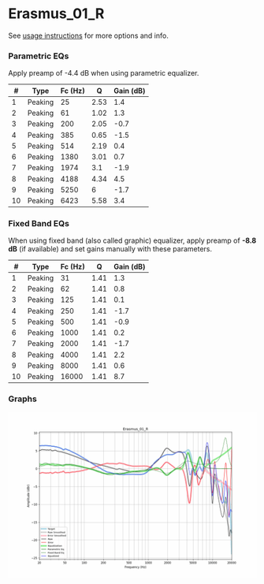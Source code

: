 # Erasmus_01_R
See [usage instructions](https://github.com/jaakkopasanen/AutoEq#usage) for more options and info.

### Parametric EQs
Apply preamp of -4.4 dB when using parametric equalizer.

|   # | Type    |   Fc (Hz) |    Q |   Gain (dB) |
|-----|---------|-----------|------|-------------|
|   1 | Peaking |        25 | 2.53 |         1.4 |
|   2 | Peaking |        61 | 1.02 |         1.3 |
|   3 | Peaking |       200 | 2.05 |        -0.7 |
|   4 | Peaking |       385 | 0.65 |        -1.5 |
|   5 | Peaking |       514 | 2.19 |         0.4 |
|   6 | Peaking |      1380 | 3.01 |         0.7 |
|   7 | Peaking |      1974 | 3.1  |        -1.9 |
|   8 | Peaking |      4188 | 4.34 |         4.5 |
|   9 | Peaking |      5250 | 6    |        -1.7 |
|  10 | Peaking |      6423 | 5.58 |         3.4 |

### Fixed Band EQs
When using fixed band (also called graphic) equalizer, apply preamp of **-8.8 dB** (if available) and set gains manually with these parameters.

|   # | Type    |   Fc (Hz) |    Q |   Gain (dB) |
|-----|---------|-----------|------|-------------|
|   1 | Peaking |        31 | 1.41 |         1.3 |
|   2 | Peaking |        62 | 1.41 |         0.8 |
|   3 | Peaking |       125 | 1.41 |         0.1 |
|   4 | Peaking |       250 | 1.41 |        -1.7 |
|   5 | Peaking |       500 | 1.41 |        -0.9 |
|   6 | Peaking |      1000 | 1.41 |         0.2 |
|   7 | Peaking |      2000 | 1.41 |        -1.7 |
|   8 | Peaking |      4000 | 1.41 |         2.2 |
|   9 | Peaking |      8000 | 1.41 |         0.6 |
|  10 | Peaking |     16000 | 1.41 |         8.7 |

### Graphs
![](./Erasmus_01_R.png)
